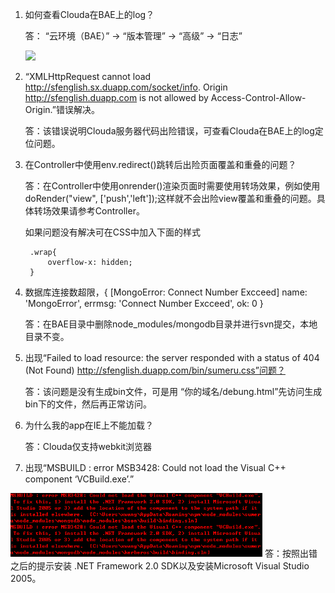 1. 如何查看Clouda在BAE上的log？

    答： “云环境（BAE）” -> “版本管理” -> “高级” -> “日志”

    <img style="max-width: 80%;;" src="./images/bae_log.png">

2. “XMLHttpRequest cannot load http://sfenglish.sx.duapp.com/socket/info. Origin http://sfenglish.duapp.com is not allowed by Access-Control-Allow-Origin.”错误解决。

    答：该错误说明Clouda服务器代码出险错误，可查看Clouda在BAE上的log定位问题。


3. 在Controller中使用env.redirect()跳转后出险页面覆盖和重叠的问题？

	答：在Controller中使用onrender()渲染页面时需要使用转场效果，例如使用doRender("view", ['push','left']);这样就不会出险view覆盖和重叠的问题。具体转场效果请参考Controller。

	如果问题没有解决可在CSS中加入下面的样式

	    .wrap{
            overflow-x: hidden;
        }

4. 数据库连接数超限，{ [MongoError: Connect Number Excceed] name: 'MongoError', errmsg: 'Connect Number Excceed', ok: 0 }

	答：在BAE目录中删除node_modules/mongodb目录并进行svn提交，本地目录不变。


5. 出现“Failed to load resource: the server responded with a status of 404 (Not Found) http://sfenglish.duapp.com/bin/sumeru.css”问题？

    答：该问题是没有生成bin文件，可是用 “你的域名/debung.html”先访问生成bin下的文件，然后再正常访问。


6. 为什么我的app在IE上不能加载？

	答：Clouda仅支持webkit浏览器


7. 出现“MSBUILD : error MSB3428: Could not load the Visual C++ component ‘VCBuild.exe’.”
<img style="max-width: 80%;;" src="./images/error_install_sureru.png">
    答：按照出错之后的提示安装 .NET Framework 2.0 SDK以及安装Microsoft Visual Studio 2005。